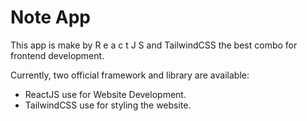 # Note App

This app is make by R e a c t J S and TailwindCSS the best combo for frontend development.

Currently, two official framework and  library are available:

- ReactJS use for Website Development.
- TailwindCSS use for styling the website.
